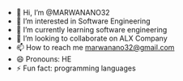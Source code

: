 - 👋 Hi, I’m @MARWANANO32
- 👀 I’m interested in Software Engineering
- 🌱 I’m currently learning software engineering
- 💞️ I’m looking to collaborate on ALX Company
- 📫 How to reach me marwanano32@gmail.com
- 😄 Pronouns: HE
- ⚡ Fun fact: programming languages

<!---
MARWANANO32/MARWANANO32 is a ✨ special ✨ repository because its `README.md` (this file) appears on your GitHub profile.
You can click the Preview link to take a look at your changes.
--->

